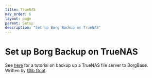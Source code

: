 ```yaml
---
title: TrueNAS
nav_order: 6
layout: page
parent: Setup
description: "Set up Borg Backup on TrueNAS"
---
```

# Set up Borg Backup on TrueNAS

See [here](https://runby.coffee/backing-up-truenas-with-borg/) for a tutorial on backup up a TrueNAS file server to BorgBase. Written by [Glib Goat](https://twitter.com/GlibGoat).